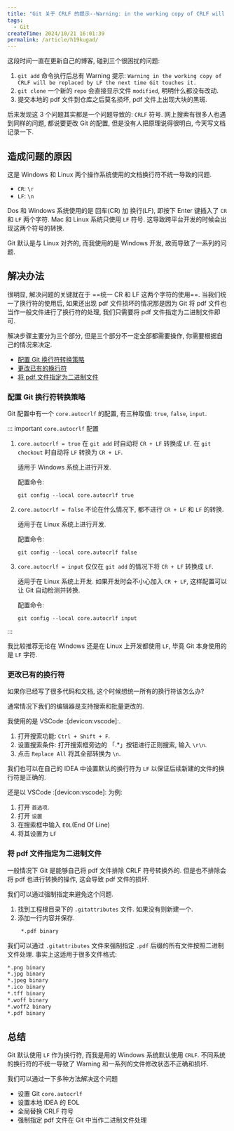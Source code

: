 ```yaml
---
title: "Git 关于 CRLF 的提示--Warning: in the working copy of CRLF will be replaced by LF the next time Git touches it."
tags:
  - Git
createTime: 2024/10/21 16:01:39
permalink: /article/h19kugad/
---
```

这段时间一直在更新自己的博客, 碰到三个很困扰的问题:
1. `git add` 命令执行后总有 Warning 提示: `Warning in the working copy of CRLF will be replaced by LF the next time Git touches it.`
2. `git clone` 一个新的 `repo` 会直接显示文件 `modified`, 明明什么都没有改动.
3. 提交本地的 pdf 文件到仓库之后莫名损坏, pdf 文件上出现大块的黑斑.

后来发现这 3 个问题其实都是一个问题导致的: `CRLF` 符号. 网上搜索有很多人也遇到同样的问题, 都说要更改 Git 的配置, 但是没有人把原理说得很明白, 今天写文档记录一下.
<!-- more -->

## 造成问题的原因
这是 Windows 和 Linux 两个操作系统使用的文档换行符不统一导致的问题.

- `CR`: `\r`
- `LF`: `\n`

Dos 和 Windows 系统使用的是 回车(CR) 加 换行(LF), 即按下 Enter 键插入了 `CR` 和 `LF` 两个字符. Mac 和 Linux 系统只使用 `LF` 符号. 这导致跨平台开发的时候会出现这两个符号的转换.

Git 默认是与 Linux 对齐的, 而我使用的是 Windows 开发, 故而导致了一系列的问题.

## 解决办法
很明显, 解决问题的关键就在于 ==统一 CR 和 LF 这两个字符的使用==. 当我们统一了换行符的使用后, 如果还出现 pdf 文件损坏的情况那是因为 Git 将 pdf 文件也当作一般文件进行了换行符的处理, 我们只需要将 pdf 文件指定为二进制文件即可.

解决步骤主要分为三个部分, 但是三个部分不一定全部都需要操作, 你需要根据自己的情况来决定.
- [配置 Git 换行符转换策略](/article/h19kugad/#配置-git-换行符转换策略)
- [更改已有的换行符](/article/h19kugad/#更改已有的换行符)
- [将 pdf 文件指定为二进制文件](/article/h19kugad/#将-pdf-文件指定为二进制文件)

### 配置 Git 换行符转换策略
Git 配置中有一个 `core.autocrlf` 的配置, 有三种取值: `true`, `false`, `input`.

::: important `core.autocrlf` 配置
1. `core.autocrlf = true`
   在 `git add` 时自动将 `CR + LF` 转换成 `LF`. 在 `git checkout` 时自动将 `LF` 转换为 `CR + LF`.
   
   适用于 Windows 系统上进行开发.

   配置命令:
   ``` shell
   git config --local core.autocrlf true
   ```
2. `core.autocrlf = false`
   不论在什么情况下, 都不进行 `CR + LF` 和 `LF` 的转换.

   适用于在 Linux 系统上进行开发.

   配置命令:
   ``` shell
   git config --local core.autocrlf false
   ```
3. `core.autocrlf = input`
   仅仅在 `git add` 的情况下将 `CR + LF` 转换成 `LF`.

   适用于在 Linux 系统上开发. 如果开发时会不小心加入 `CR + LF`, 这样配置可以让 Git 自动检测并转换.

   配置命令:
   ``` shell
   git config --local core.autocrlf input
   ```
:::

我比较推荐无论在 Windows 还是在 Linux 上开发都使用 `LF`, 毕竟 Git 本身使用的是 `LF` 字符.

### 更改已有的换行符
如果你已经写了很多代码和文档, 这个时候想统一所有的换行符该怎么办?

通常情况下我们的编辑器是支持搜索和批量更改的.

我使用的是 VSCode :[devicon:vscode]:.

1. 打开搜索功能: `Ctrl + Shift + F`.
2. 设置搜索条件: 打开搜索框旁边的 「.*」按钮进行正则搜索, 输入 `\r\n`.
3. 点击 `Replace All` 将其全部转换为 `\n`.

我们也可以在自己的 IDEA 中设置默认的换行符为 `LF` 以保证后续新建的文件的换行符是正确的. 

还是以 VSCode :[devicon:vscode]: 为例:
1. 打开 `首选项`.
2. 打开 `设置`
3. 在搜索框中输入 `EOL`(End Of Line)
4. 将其设置为 `LF`

### 将 pdf 文件指定为二进制文件
一般情况下 Git 是能够自己将 pdf 文件排除 CRLF 符号转换外的. 但是也不排除会将 pdf 也进行转换的操作, 这会导致 pdf 文件的损坏.

我们可以通过强制指定来避免这个问题.
1. 找到工程根目录下的 `.gitattributes` 文件. 如果没有则新建一个.
2. 添加一行内容并保存.
   ``` md
    *.pdf binary
   ```

我们可以通过 `.gitattributes` 文件来强制指定 `.pdf` 后缀的所有文件按照二进制文件处理. 事实上这适用于很多文件格式:

``` md
*.png binary
*.jpg binary
*.jpeg binary
*.ico binary
*.tff binary
*.woff binary
*.woff2 binary
*.pdf binary
```

## 总结
Git 默认使用 `LF` 作为换行符, 而我是用的 Windows 系统默认使用 `CRLF`. 不同系统的换行符的不统一导致了 Warning 和一系列的文件修改状态不正确和损坏.

我们可以通过一下多种方法解决这个问题
- 设置 Git `core.autocrlf`
- 设置本地 IDEA 的 EOL
- 全局替换 CRLF 符号
- 强制指定 pdf 文件在 Git 中当作二进制文件处理
